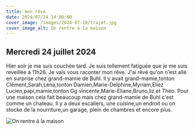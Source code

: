```yaml
---
title: mon rêve
date: 2024/07/24 14:00:00
cover_image: /images/2024-07-10/trajet.jpg
cover_image_alt: On rentre à la maison
---
```


## Mercredi 24 juillet 2024 ##
Hier soir je me suis couchée tard.
Je suis tellement fatiguée que je me suis reveillée à 11h26.
Je vais vous raconter mon rêve.
J'ai rêvé qu'on n'est allé en surprise chez grand-mamie de Buhl.
Il y avait grand-mamie,tonton Clément,Sarah,Léna,tonton Damien,Marie-Delphine,Myriam,Eliez Lucien,papi,mamie,tonton Gg vincente,Marie-Eliane,Bruno,liz et Théo.
Pour une maison cela fait beaucoup mais chez grand-mamie de Buhl c'est comme un chateau.
Il y a deux escaliers, une cuisine,un endroit ou on stocke de la nourriture,un garage, plein de chambres et encore plus.

<div class="block-large">
  <img src="/images/2024-07-10/trajet.jpg" alt="On rentre à la maison">
</div>






